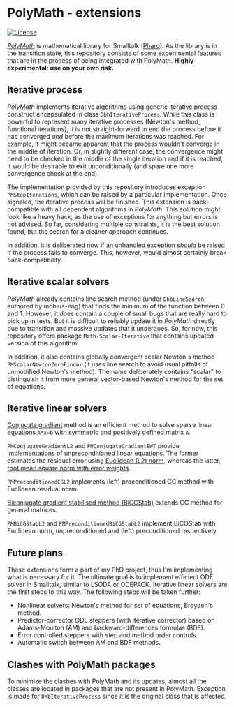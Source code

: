 # PolyMath - extensions
[![License](https://img.shields.io/badge/license-MIT-blue.svg)](https://raw.githubusercontent.com/PolyMathOrg/PolyMath/master/LICENSE)


[*PolyMath*](https://github.com/PolyMathOrg/PolyMath) is mathematical library for Smalltalk ([Pharo](http://pharo.org/)). As the library is in the transition state, this repository consists of some experimental features that are in the process of being integrated with PolyMath. **Highly experimental: use on your own risk.**

## Iterative process

*PolyMath* implements iterative algorithms using generic iterative process construct encapsulated in class `DbhIterativeProcess`. While this class is powerful to represent many iterative processes (Newton's method, functional iterations), it is not straight-forward to end the process before it has converged *and* before the maximum iterations was reached. For example, it might became apparent that the process wouldn't converge in the middle of iteration. Or, in slightly different case, the convergence might need to be checked in the middle of the single iteration and if it is reached, it would be desirable to exit unconditionally (and spare one more convergence check at the end).

The implementation provided by this repository introduces exception `PMStopIterations`, which can be raised by a particular implementation. Once signaled, the iterative process will be finished. This extension is back-compatible with all dependent algorithms in *PolyMath*. This solution might look like a heavy hack, as the use of exceptions for anything but errors is not advised. So far, considering multiple constraints, it is the best solution found, but the search for a cleaner approach continues.

In addition, it is deliberated now if an unhandled exception *should* be raised if the process fails to converge. This, however, would almost certainly break back-compatibility.

## Iterative scalar solvers
*PolyMath* already contains line search method (under `DhbLineSearch`, authored by mobius-eng) that finds the minimum of the function between 0 and 1. However, it does contain a couple of small bugs that are really hard to pick up in tests. But it is difficult to reliably update it in *PolyMath* directly due to transition and massive updates that it undergoes. So, for now, this repository offers package `Math-Scalar-Iterative` that contains updated version of this algorithm.

In addition, it also contains globally convergent scalar Newton's method `PMScalarNewtonZeroFinder` (it uses line search to avoid usual pitfalls of unmodified Newton's method). The name deliberately contains "scalar" to distinguish it from more general vector-based Newton's method for the set of equations.

## Iterative linear solvers

[Conjugate gradient](https://en.wikipedia.org/wiki/Conjugate_gradient_method) method is an efficient method to solve sparse linear equations `A*x=b` with symmetric and positively defined matrix `A`.

`PMConjugateGradientL2` and `PMConjugateGradientEWT` provide implementations of unpreconditioned linear equations. The former estimates the residual error using [Euclidean (L2) norm](https://en.wikipedia.org/wiki/Euclidean_distance), whereas the latter, [root mean square norm with error weights](https://en.wikipedia.org/wiki/Root_mean_square).

`PMPreconditionedCGL2` implements (left) preconditioned CG method with Euclidean residual norm.

[Biconjugate gradient stabilised method  (BiCGStab)](https://en.wikipedia.org/wiki/Biconjugate_gradient_stabilized_method) extends CG method for general matrices.

`PMBiCGStabL2` and `PMPreconditionedBiCGStabL2` implement BiCGStab with Euclidean norm, unpreconditioned and (left) preconditioned respectively.

## Future plans

These extensions form a part of my PhD project, thus I'm implementing what is necessary for it. The ultimate goal is to implement efficient ODE solver in Smalltalk, similar to LSODA or ODEPACK. Iterative linear solvers are the first steps to this way. The following steps will be taken further:

- Nonlinear solvers: Newton's method for set of equations, Broyden's method.
- Predictor-corrector ODE steppers (with iterative corrector) based on Adams-Moulton (AM) and backward-differences formulas (BDF).
- Error controlled steppers with step and method order controls.
- Automatic switch between AM and BDF methods.

## Clashes with PolyMath packages

To minimize the clashes with PolyMath and its updates, almost all the classes are located in packages that are not present in PolyMath. Exception is made for `DhbIterativeProcess` since it is the original class that is affected.
